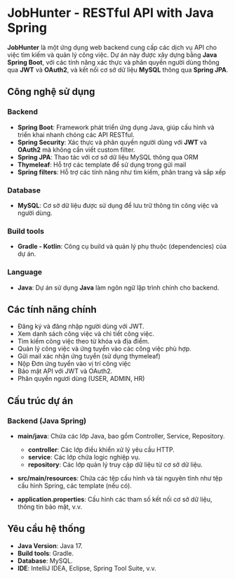 # JobHunter - RESTful API with Java Spring

**JobHunter** là một ứng dụng web backend cung cấp các dịch vụ API cho việc tìm kiếm và quản lý công việc. Dự án này được xây dựng bằng **Java Spring Boot**, với các tính năng xác thực và phân quyền người dùng thông qua **JWT** và **OAuth2**, và kết nối cơ sở dữ liệu **MySQL** thông qua **Spring JPA**.

## Công nghệ sử dụng

### Backend

- **Spring Boot**: Framework phát triển ứng dụng Java, giúp cấu hình và triển khai nhanh chóng các API RESTful.
- **Spring Security**: Xác thực và phân quyền người dùng với **JWT** và **OAuth2** mà không cần viết custom filter.
- **Spring JPA**: Thao tác với cơ sở dữ liệu MySQL thông qua ORM
- **Thymeleaf**: Hỗ trợ các template để sử dụng trong gửi mail
- **Spring filters**: Hỗ trợ các tính năng như tìm kiếm, phân trang và sắp xếp

### Database

- **MySQL**: Cơ sở dữ liệu được sử dụng để lưu trữ thông tin công việc và người dùng.

### Build tools

- **Gradle - Kotlin**: Công cụ build và quản lý phụ thuộc (dependencies) của dự án.

### Language

- **Java**: Dự án sử dụng **Java** làm ngôn ngữ lập trình chính cho backend.

## Các tính năng chính

- Đăng ký và đăng nhập người dùng với JWT.
- Xem danh sách công việc và chi tiết công việc.
- Tìm kiếm công việc theo từ khóa và địa điểm.
- Quản lý công việc và ứng tuyển vào các công việc phù hợp.
- Gửi mail xác nhận ứng tuyển (sử dụng thymeleaf)
- Nộp Đơn ứng tuyển vào vị trí công việc
- Bảo mật API với JWT và OAuth2.
- Phân quyền ngươi dùng (USER, ADMIN, HR)

## Cấu trúc dự án

### Backend (Java Spring)

- **main/java**: Chứa các lớp Java, bao gồm Controller, Service, Repository.

  - **controller**: Các lớp điều khiển xử lý yêu cầu HTTP.
  - **service**: Các lớp chứa logic nghiệp vụ.
  - **repository**: Các lớp quản lý truy cập dữ liệu từ cơ sở dữ liệu.

- **src/main/resources**: Chứa các tệp cấu hình và tài nguyên tĩnh như tệp cấu hình Spring, các template (nếu có).

- **application.properties**: Cấu hình các tham số kết nối cơ sở dữ liệu, thông tin bảo mật, v.v.

## Yêu cầu hệ thống

- **Java Version**: Java 17.
- **Build tools**: Gradle.
- **Database**: MySQL.
- **IDE**: IntelliJ IDEA, Eclipse, Spring Tool Suite, v.v.
